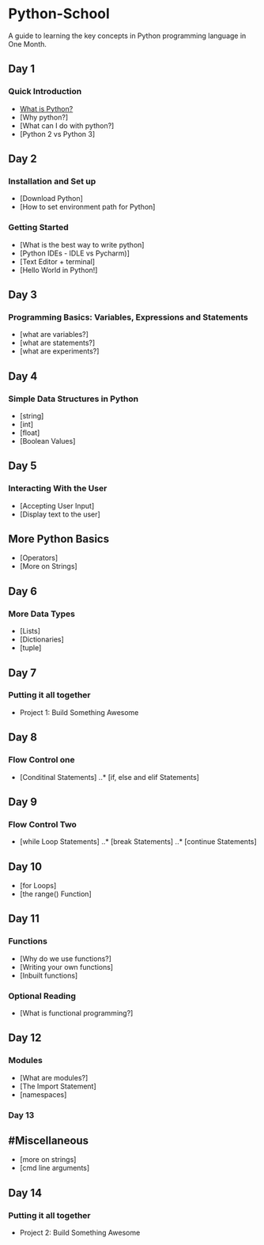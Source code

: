 # Python-School
A guide to learning the key concepts in Python programming language in One Month.

## Day 1

### Quick Introduction
* [What is Python?](https://www.python.org/about)
* [Why python?]
* [What can I do with python?]
* [Python 2 vs Python 3]

## Day 2 

### Installation and Set up
* [Download Python]
* [How to set environment path for Python]

### Getting Started
* [What is the best way to write python]
* [Python IDEs - IDLE vs Pycharm)]
* [Text Editor + terminal]
* [Hello World in Python!]

## Day 3
### Programming Basics: Variables, Expressions and Statements
* [what are variables?]
* [what are statements?]
* [what are experiments?]

## Day 4
### Simple Data Structures in Python
* [string]
* [int]
* [float]
* [Boolean Values]

## Day 5
### Interacting With the User
* [Accepting User Input]
* [Display text to the user]

## More Python Basics
* [Operators]
* [More on Strings]

## Day 6
### More Data Types
* [Lists]
* [Dictionaries]
* [tuple]

## Day 7
### Putting it all together 
* Project 1: Build Something Awesome

## Day 8
### Flow Control one
* [Conditinal Statements]
..* [if, else and elif Statements]

## Day 9
### Flow Control Two
* [while Loop Statements]
..* [break Statements]
..* [continue Statements]

## Day 10
* [for Loops]
* [the range() Function]

## Day 11
### Functions
* [Why do we use functions?]
* [Writing your own functions]
* [Inbuilt functions]

### Optional Reading
* [What is functional programming?]

## Day 12
### Modules
* [What are modules?]
* [The Import Statement]
* [namespaces]

### Day 13
## #Miscellaneous
* [more on strings]
* [cmd line arguments]

## Day 14
### Putting it all together 
* Project 2: Build Something Awesome

